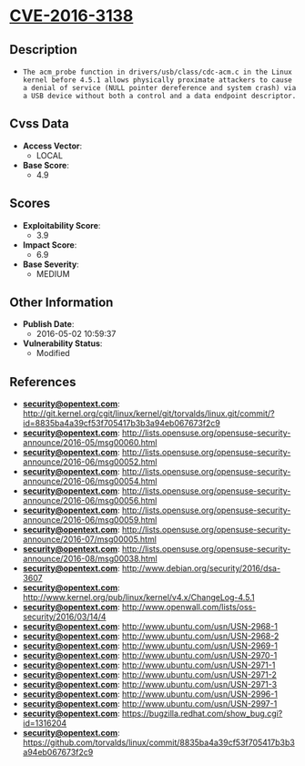 
# [CVE-2016-3138](https://cve.mitre.org/cgi-bin/cvename.cgi?name=CVE-2016-3138)

## Description

- `The acm_probe function in drivers/usb/class/cdc-acm.c in the Linux kernel before 4.5.1 allows physically proximate attackers to cause a denial of service (NULL pointer dereference and system crash) via a USB device without both a control and a data endpoint descriptor.`

## Cvss Data

- **Access Vector**:
  - LOCAL
- **Base Score**:
  - 4.9

## Scores

- **Exploitability Score**:
  - 3.9
- **Impact Score**:
  - 6.9
- **Base Severity**:
  - MEDIUM

## Other Information

- **Publish Date**:
  - 2016-05-02 10:59:37
- **Vulnerability Status**:
  - Modified

## References

- **security@opentext.com**: http://git.kernel.org/cgit/linux/kernel/git/torvalds/linux.git/commit/?id=8835ba4a39cf53f705417b3b3a94eb067673f2c9
- **security@opentext.com**: http://lists.opensuse.org/opensuse-security-announce/2016-05/msg00060.html
- **security@opentext.com**: http://lists.opensuse.org/opensuse-security-announce/2016-06/msg00052.html
- **security@opentext.com**: http://lists.opensuse.org/opensuse-security-announce/2016-06/msg00054.html
- **security@opentext.com**: http://lists.opensuse.org/opensuse-security-announce/2016-06/msg00056.html
- **security@opentext.com**: http://lists.opensuse.org/opensuse-security-announce/2016-06/msg00059.html
- **security@opentext.com**: http://lists.opensuse.org/opensuse-security-announce/2016-07/msg00005.html
- **security@opentext.com**: http://lists.opensuse.org/opensuse-security-announce/2016-08/msg00038.html
- **security@opentext.com**: http://www.debian.org/security/2016/dsa-3607
- **security@opentext.com**: http://www.kernel.org/pub/linux/kernel/v4.x/ChangeLog-4.5.1
- **security@opentext.com**: http://www.openwall.com/lists/oss-security/2016/03/14/4
- **security@opentext.com**: http://www.ubuntu.com/usn/USN-2968-1
- **security@opentext.com**: http://www.ubuntu.com/usn/USN-2968-2
- **security@opentext.com**: http://www.ubuntu.com/usn/USN-2969-1
- **security@opentext.com**: http://www.ubuntu.com/usn/USN-2970-1
- **security@opentext.com**: http://www.ubuntu.com/usn/USN-2971-1
- **security@opentext.com**: http://www.ubuntu.com/usn/USN-2971-2
- **security@opentext.com**: http://www.ubuntu.com/usn/USN-2971-3
- **security@opentext.com**: http://www.ubuntu.com/usn/USN-2996-1
- **security@opentext.com**: http://www.ubuntu.com/usn/USN-2997-1
- **security@opentext.com**: https://bugzilla.redhat.com/show_bug.cgi?id=1316204
- **security@opentext.com**: https://github.com/torvalds/linux/commit/8835ba4a39cf53f705417b3b3a94eb067673f2c9
